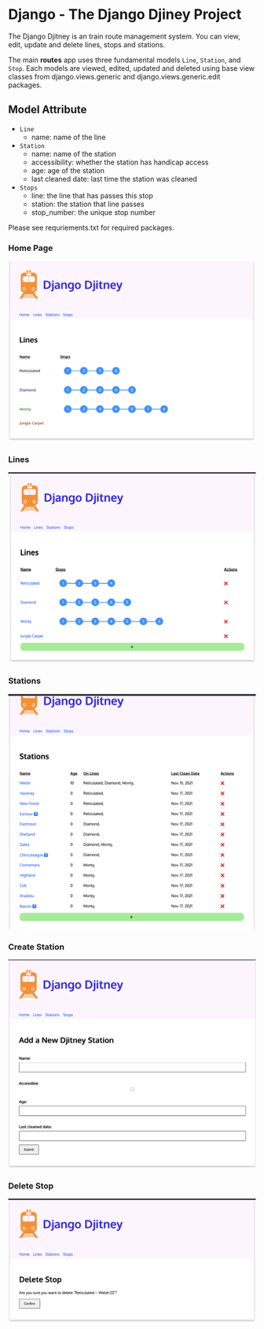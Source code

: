 # Django - The Django Djiney Project

The Django Djitney is an train route management system. You can view, edit, update and delete lines, stops and stations.

The main <strong>routes</strong> app uses three fundamental models <code>Line</code>, <code>Station</code>, and <code>Stop</code>. Each models are viewed, edited, updated and deleted using base view classes from django.views.generic and django.views.generic.edit packages.

## Model Attribute
<ul>
    <li><code>Line</code>
        <ul>
            <li>name: name of the line</li>
        </ul>
    </li>
    <li><code>Station</code>
        <ul>
            <li>name: name of the station</li>
            <li>accessibility: whether the station has handicap access</li>
            <li>age: age of the station</li>
            <li>last cleaned date: last time the station was cleaned</li>
        </ul>
    </li>
    <li><code>Stops</code>
        <ul>
            <li>line: the line that has passes this stop</li>
            <li>station: the station that line passes</li>
            <li>stop_number: the unique stop number</li>
        </ul>
    </li>

</ul>

Please see requriements.txt for required packages.

### Home Page
<img src="/img/:home:.png" alt="Screenshot of '/home/' Page"/>

### Lines
<img src="/img/:lines:.png" alt="Screenshot of '/lines/' Page"/>

### Stations
<img src="/img/:stations:.png" alt="Screenshot of '/stations/' Page"/>

### Create Station
<img src="/img/:stations:new:.png" alt="Screenshot of '/stations/new/' Page"/>

### Delete Stop
<img src="/img/:stops:1:delete:.png" alt="Screenshot of '/stops/1/delete/' Page"/>